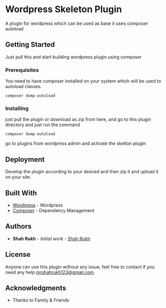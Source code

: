 # Wordpress Skeleton Plugin

A plugin for wordpress which can be used as base it uses composer autoload

## Getting Started

Just pull this and start building wordpress plugin using composer 
### Prerequisites

You need to have composer installed on your system which will be used to autoload classes.

```
composer dump-autoload
```

### Installing

just pull the plugin or download as zip from here, and go to this plugin directory and just run the command

```
composer dump-autoload 
```

go to plugins from wordpress admin and activate the skelton plugin


## Deployment

Develop the plugin according to your desired and then zip it and upload it on your site.

## Built With

* [Wordpress](https://wordpress.org/) - Wordpress
* [Composer](https://getcomposer.org/) - Dependency Management 

## Authors

* **Shah Rukh** - *Initial work* - [Shah Rukh](https://github.com/mrshahrukh123)


## License

Anyone can use this plugin without any issue, feel free to contact if you need any help mrshahrukh123@gmail.com

## Acknowledgments

* Thanks to Family & Friends

